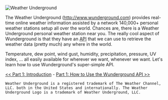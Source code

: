 ![Weather Underground](https://github.com/InitialState/wunderground-sensehat/wiki/img/wunderground.png)

The Weather Underground (http://www.wunderground.com) provides real-time online weather information assisted by a network 140,000+ personal weather stations setup all over the world. Chances are, there is a Weather Underground personal weather station near you. The really cool aspect of Wunderground is that they have an [API](https://en.wikipedia.org/wiki/Application_programming_interface) that we can use to retrieve the weather data (pretty much) any where in the world.  

Temperature, dew point, wind gust, humidity, precipitation, pressure, UV index, ... all easily available for wherever we want, whenever we want. Let's learn how to use Wunderground's super-simple API.

[<< Part 1: Introduction](Home) - [Part 1: How to Use the Wunderground API >>](Part-1.-How-to-Use-the-Wunderground-API)

```Weather Underground is a registered trademark of The Weather Channel, LLC. both in the United States and internationally. The Weather Underground Logo is a trademark of Weather Underground, LLC.```
